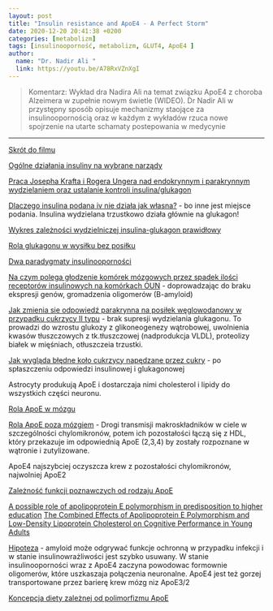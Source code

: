 ```yaml
---
layout: post
title: "Insulin resistance and ApoE4 - A Perfect Storm"
date: 2020-12-20 20:41:38 +0200
categories: [metabolizm]
tags: [insulinooporność, metabolizm, GLUT4, ApoE4 ]
author:
  name: "Dr. Nadir Ali "
  link: https://youtu.be/A78RxVZnXgI
---
```

> Komentarz: Wykład dra Nadira Ali na temat związku ApoE4 z choroba Alzeimera w zupełnie nowym świetle (WIDEO). 
>Dr Nadir Ali w przystępny sposób opisuje mechanizmy staojące za insulinoopornością oraz w każdym z wykładów rzuca nowe spojrzenie na utarte schamaty postepowania w medycynie
<hr>

[Skrót do filmu](https://youtu.be/A78RxVZnXgI)



[Ogólne działania insuliny na wybrane narządy](https://youtu.be/A78RxVZnXgI?t=220)

[Praca Josepha Krafta i Rogera Ungera nad endokrynnym i parakrynnym wydzielaniem oraz ustalanie kontroli insulina/glukagon](https://youtu.be/A78RxVZnXgI?t=288)

[Dlaczego insulina podana iv nie działa jak własna?](https://youtu.be/A78RxVZnXgI?t=350) - bo inne jest miejsce podania. Insulina wydzielana trzustkowo działa głównie na glukagon!

[Wykres zależności wydzielniczej insulina-glukagon prawidłowy](https://youtu.be/A78RxVZnXgI?t=411)

[Rola glukagonu w wysiłku bez posiłku](https://youtu.be/A78RxVZnXgI?t=427)

[Dwa paradygmaty insulinooporności](https://youtu.be/A78RxVZnXgI?t=508)

[Na czym polega głodzenie komórek mózgowych przez spadek ilości receptorów insulinowych na komórkach OUN](https://youtu.be/A78RxVZnXgI?t=602) - doprowadzając do braku ekspresji genów, gromadzenia oligomerów (B-amyloid)

[Jak zmienia sie odpowiedź parakrynna na posiłek węglowodanowy w przypadku cukrzycy II typu](https://youtu.be/A78RxVZnXgI?t=700) - brak supresji wydzielania glukagonu. To prowadzi do wzrostu glukozy z glikoneogenezy wątrobowej, uwolnienia kwasów tłuszczowych z tk.tłuszczowej (nadprodukcja VLDL), proteolizy białek w mięśniach, otłuszczeia trzustki.

[Jak wygląda błędne koło cukrzycy napędzane przez cukry](https://youtu.be/A78RxVZnXgI?t=795) - po spłaszczeniu odpowiedzi insulinowej i glukagonowej

Astrocyty produkują ApoE i dostarczaja nimi cholesterol i lipidy do wszystkich części neuronu.

[Rola ApoE w mózgu](https://youtu.be/A78RxVZnXgI?t=1003)

[Rola ApoE poza mózgiem](https://youtu.be/A78RxVZnXgI?t=1016) - Drogi transmisji makroskładników w ciele w szczególności chylomikronów, potem ich pozostałości łączą się z HDL, który przekazuje im odpowiednią ApoE (2,3,4) by zostały rozpoznane w wątronie i zutylizowane.

ApoE4 najszybciej oczyszcza krew z pozostałości chylomikronów, najwolniej ApoE2

[Zależność funkcji poznawczych od rodzaju ApoE](https://youtu.be/A78RxVZnXgI?t=1211)

[A possible role of apolipoprotein E polymorphism in predisposition to higher education](https://pubmed.ncbi.nlm.nih.gov/11287800/)
[The Combined Effects of Apolipoprotein E Polymorphism and Low-Density Lipoprotein Cholesterol on Cognitive Performance in Young Adults](https://pubmed.ncbi.nlm.nih.gov/12886039/)

[Hipoteza](https://youtu.be/A78RxVZnXgI?t=1412) - amyloid może odgrywać funkcje ochronną w przypadku infekcji i w stanie insulinowrażliwości jest szybko usuwany. W stanie insulinooporności wraz z ApoE4 zaczyna powodowac formownie oligomerów, które uszkaszaja połączenia neuronalne. ApoE4 jest też gorzej transportowane przez barierę krew mózg niz ApoE3/2

[Koncepcja diety zależnej od polimorfizmu ApoE](https://youtu.be/A78RxVZnXgI?t=1466)

